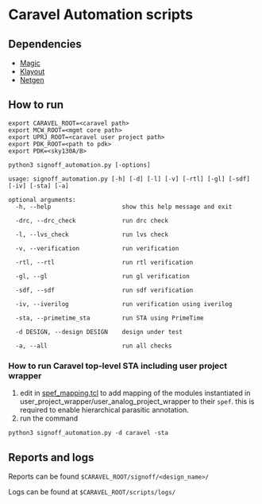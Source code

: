 # Caravel Automation scripts

## Dependencies
- [Magic](https://github.com/RTimothyEdwards/magic)
- [Klayout](https://github.com/KLayout/klayout)
- [Netgen](https://github.com/RTimothyEdwards/netgen)

## How to run
````
export CARAVEL_ROOT=<caravel path>
export MCW_ROOT=<mgmt core path>
export UPRJ_ROOT=<caravel user project path>
export PDK_ROOT=<path to pdk>
export PDK=<sky130A/B>

python3 signoff_automation.py [-options]

usage: signoff_automation.py [-h] [-d] [-l] [-v] [-rtl] [-gl] [-sdf] [-iv] [-sta] [-a]

optional arguments:
  -h, --help                    show this help message and exit

  -drc, --drc_check             run drc check

  -l, --lvs_check               run lvs check

  -v, --verification            run verification

  -rtl, --rtl                   run rtl verification

  -gl, --gl                     run gl verification

  -sdf, --sdf                   run sdf verification

  -iv, --iverilog               run verification using iverilog

  -sta, --primetime_sta         run STA using PrimeTime

  -d DESIGN, --design DESIGN    design under test

  -a, --all                     run all checks
````
### How to run Caravel top-level STA including user project wrapper
1. edit in [spef_mapping.tcl](./spef_mapping.tcl#L3) to add mapping of the modules instantiated in user_project_wrapper/user_analog_project_wrapper to their `spef`. this is required to enable hierarchical parasitic annotation.
2. run the command
  ````
  python3 signoff_automation.py -d caravel -sta
  ````
## Reports and logs

Reports can be found `$CARAVEL_ROOT/signoff/<design_name>/`

Logs can be found at `$CARAVEL_ROOT/scripts/logs/`
